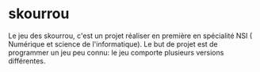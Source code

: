 # skourrou
Le jeu des skourrou, c'est un projet réaliser en première en spécialité NSI ( Numérique et science de l'informatique). Le but de projet est de programmer un jeu peu connu: le jeu comporte plusieurs versions différentes.
